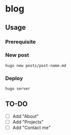 # blog

## Usage

### Prerequisite

### New post

```shell
hugo new posts/post-name.md
```

### Deploy

```shell
hugo server
```

## TO-DO

- [ ] Add "About"
- [ ] Add "Projects"
- [ ] Add "Contact me"
